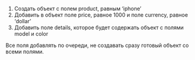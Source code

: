 1. Создать объект с полем product, равным ‘iphone’
2. Добавить в объект поле price, равное 1000 и поле currency, равное ‘dollar’
3. Добавить поле details, которое будет содержать объект с полями model и color

Все поля добавлять по очереди, не создавать сразу готовый объект со всеми полями.
